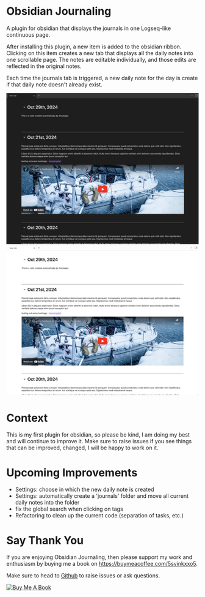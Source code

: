 # Obsidian Journaling

A plugin for obsidian that displays the journals in one Logseq-like continuous page.

After installing this plugin, a new item is added to the obsidian ribbon. Clicking on this item creates a new tab that displays all the daily notes into one scrollable page. The notes are editable individually, and those edits are reflected in the original notes.

Each time the journals tab is triggered, a new daily note for the day is create if that daily note doesn't already exist.

![Dark Mode](assets/pluginPresentation-darkv2.png)
![Light Mode](assets/pluginPresentation-lightv2.png)

# Context

This is my first plugin for obsidian, so please be kind, I am doing my best and will continue to improve it. Make sure to raise issues if you see things that can be improved, changed, I will be happy to work on it.

# Upcoming Improvements

- Settings: choose in which the new daily note is created
- Settings: automatically create a 'journals' folder and move all current daily notes into the folder
- fix the global search when clicking on tags
- Refactoring to clean up the current code (separation of tasks, etc.)

# Say Thank You

If you are enjoying Obsidian Journaling, then please support my work and enthusiasm by buying me a book on
https://buymeacoffee.com/5svinkxxo5.

Make sure to head to [Github](https://github.com/aurelien81/obsidian-journaling) to raise issues or ask questions.

<a href="https://www.buymeacoffee.com/5SviNkXXo5" target="_blank"><img src="https://cdn.buymeacoffee.com/buttons/v2/default-blue.png" alt="Buy Me A Book" style="height: 28px !important;width: 100px !important;" ></a>



